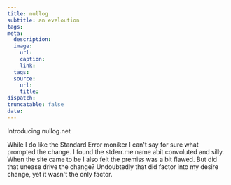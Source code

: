 ```yaml
---
title: nullog
subtitle: an eveloution
tags:
meta:
  description:
  image:
    url:
    caption:
    link:
  tags:
  source:
    url:
    title:
dispatch:
truncatable: false
date:
---
```


Introducing nullog.net

While I do like the Standard Error moniker I can't say for sure what prompted the change. I found the stderr.me name abit convoluted and silly. When the site came to be I also felt the premiss was a bit flawed. But did that unease drive the change? Undoubtedly that did factor into my desire change, yet it wasn't the only factor.
